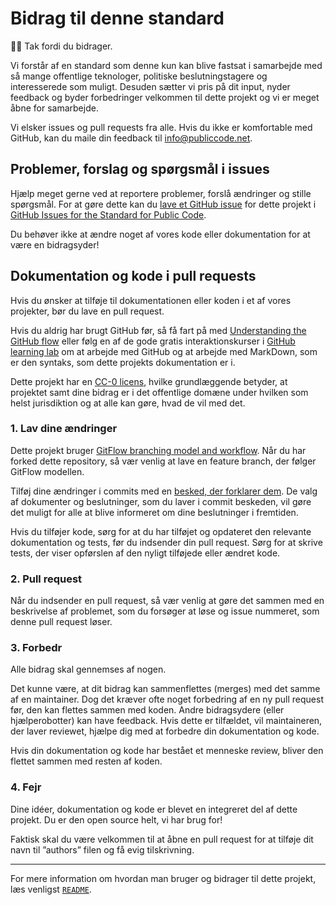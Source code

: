 # Bidrag til denne standard

🙇‍♀️ Tak fordi du bidrager.

Vi forstår af en standard som denne kun kan blive fastsat i samarbejde med så mange offentlige teknologer, politiske beslutningstagere og interesserede som muligt. Desuden sætter vi pris på dit input, nyder feedback og byder forbedringer velkommen til dette projekt og vi er meget åbne for samarbejde.

Vi elsker issues og pull requests fra alle. Hvis du ikke er komfortable med GitHub, kan du maile din feedback til <info@publiccode.net>.

## Problemer, forslag og spørgsmål i issues

Hjælp meget gerne ved at reportere problemer, forslå ændringer og stille spørgsmål. For at gøre dette kan du [lave et GitHub issue](https://help.github.com/articles/creating-an-issue/) for dette projekt i [GitHub Issues for the Standard for Public Code](https://github.com/publiccodenet/standard/issues).

Du behøver ikke at ændre noget af vores kode eller dokumentation for at være en bidragsyder!

## Dokumentation og kode i pull requests

Hvis du ønsker at tilføje til dokumentationen eller koden i et af vores projekter, bør du lave en pull request.

Hvis du aldrig har brugt GitHub før, så få fart på med [Understanding the GitHub flow](https://guides.github.com/introduction/flow/) eller følg en af de gode gratis interaktionskurser i [GitHub learning lab](https://lab.github.com/) om at arbejde med GitHub og at arbejde med MarkDown, som er den syntaks, som dette projekts dokumentation er i.

Dette projekt har en [CC-0 licens](https://standard.publiccode.net/LICENSE.html), hvilke grundlæggende betyder, at projektet samt dine bidrag er i det offentlige domæne under hvilken som helst jurisdiktion og at alle kan gøre, hvad de vil med det.

### 1. Lav dine ændringer

Dette projekt bruger [GitFlow branching model and workflow](https://nvie.com/posts/a-successful-git-branching-model/). Når du har forked dette repository, så vær venlig at lave en feature branch, der følger GitFlow modellen.

Tilføj dine ændringer i commits med en [besked, der forklarer dem](https://thoughtbot.com/blog/5-useful-tips-for-a-better-commit-message). De valg af dokumenter og beslutninger, som du laver i commit beskeden, vil gøre det muligt for alle at blive informeret om dine beslutninger i fremtiden.

Hvis du tilføjer kode, sørg for at du har tilføjet og opdateret den relevante dokumentation og tests, før du indsender din pull request. Sørg for at skrive tests, der viser opførslen af den nyligt tilføjede eller ændret kode.

### 2. Pull request

Når du indsender en pull request, så vær venlig at gøre det sammen med en beskrivelse af problemet, som du forsøger at løse og issue nummeret, som denne pull request løser.

### 3. Forbedr

Alle bidrag skal gennemses af nogen.

Det kunne være, at dit bidrag kan sammenflettes (merges) med det samme af en maintainer. Dog det kræver ofte noget forbedring af en ny pull request før, den kan flettes sammen med koden. Andre bidragsydere (eller hjælperobotter) kan have feedback. Hvis dette er tilfældet, vil maintaineren, der laver reviewet, hjælpe dig med at forbedre din dokumentation og kode.

Hvis din dokumentation og kode har bestået et menneske review, bliver den flettet sammen med resten af koden.

### 4. Fejr

Dine idéer, dokumentation og kode er blevet en integreret del af dette projekt. Du er den open source helt, vi har brug for!

Faktisk skal du være velkommen til at åbne en pull request for at tilføje dit navn til ”authors” filen og få evig tilskrivning.

---

For mere information om hvordan man bruger og bidrager til dette projekt, læs venligst [`README`](README.md).
